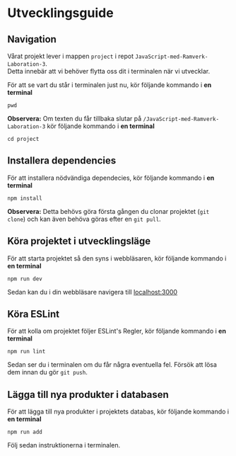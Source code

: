 # Utvecklingsguide

## Navigation
Vårat projekt lever i mappen `project` i repot `JavaScript-med-Ramverk-Laboration-3`. <br />
Detta innebär att vi behöver flytta oss dit i terminalen när vi utvecklar.

För att se vart du står i terminalen just nu, kör följande kommando i **en terminal**
```
pwd
```
**Observera:** Om texten du får tillbaka slutar på `/JavaScript-med-Ramverk-Laboration-3` kör följande kommando i **en terminal**
```
cd project
```

## Installera dependencies
För att installera nödvändiga dependecies, kör följande kommando i **en terminal**
```
npm install
```
**Observera:** Detta behövs göra första gången du clonar projektet (`git clone`) och kan även behöva göras efter en `git pull`.

## Köra projektet i utvecklingsläge
För att starta projektet så den syns i webbläsaren, kör följande kommando i **en terminal**
```
npm run dev
```
Sedan kan du i din webbläsare navigera till [localhost:3000](http://localhost:3000/)

## Köra ESLint
För att kolla om projektet följer ESLint's Regler, kör följande kommando i **en terminal**
```
npm run lint
```
Sedan ser du i terminalen om du får några eventuella fel. Försök att lösa dem innan du gör `git push`.

## Lägga till nya produkter i databasen
För att lägga till nya produkter i projektets databas, kör följande kommando i **en terminal**
```
npm run add
```
Följ sedan instruktionerna i terminalen.
